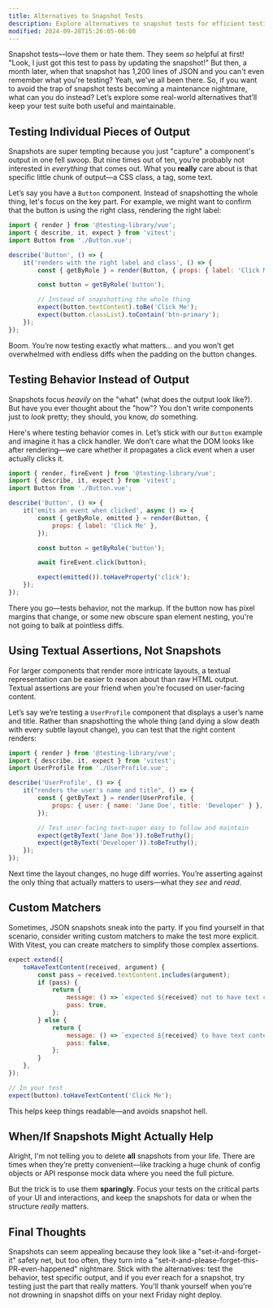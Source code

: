 ```yaml
---
title: Alternatives to Snapshot Tests
description: Explore alternatives to snapshot tests for efficient testing.
modified: 2024-09-28T15:26:05-06:00
---
```


Snapshot tests—love them or hate them. They seem *so* helpful at first! "Look, I just got this test to pass by updating the snapshot!" But then, a month later, when that snapshot has 1,200 lines of JSON and you can't even remember what you're testing? Yeah, we’ve all been there. So, if you want to avoid the trap of snapshot tests becoming a maintenance nightmare, what can you do instead? Let’s explore some real-world alternatives that’ll keep your test suite both useful and maintainable.

## Testing Individual Pieces of Output

Snapshots are super tempting because you just "capture" a component's output in one fell swoop. But nine times out of ten, you’re probably not interested in *everything* that comes out. What you **really** care about is that specific little chunk of output—a CSS class, a tag, some text.

Let’s say you have a `Button` component. Instead of snapshotting the whole thing, let's focus on the key part. For example, we might want to confirm that the button is using the right class, rendering the right label:

```js
import { render } from '@testing-library/vue';
import { describe, it, expect } from 'vitest';
import Button from './Button.vue';

describe('Button', () => {
	it('renders with the right label and class', () => {
		const { getByRole } = render(Button, { props: { label: 'Click Me' } });

		const button = getByRole('button');

		// Instead of snapshotting the whole thing
		expect(button.textContent).toBe('Click Me');
		expect(button.classList).toContain('btn-primary');
	});
});
```

Boom. You’re now testing exactly what matters… and you won’t get overwhelmed with endless diffs when the padding on the button changes.

## Testing Behavior Instead of Output

Snapshots focus *heavily* on the "what" (what does the output look like?). But have you ever thought about the "how"? You don't write components just to *look* pretty; they should, you know, *do* something.

Here's where testing behavior comes in. Let’s stick with our `Button` example and imagine it has a click handler. We don’t care what the DOM looks like after rendering—we care whether it propagates a click event when a user actually clicks it.

```js
import { render, fireEvent } from '@testing-library/vue';
import { describe, it, expect } from 'vitest';
import Button from './Button.vue';

describe('Button', () => {
	it('emits an event when clicked', async () => {
		const { getByRole, emitted } = render(Button, {
			props: { label: 'Click Me' },
		});

		const button = getByRole('button');

		await fireEvent.click(button);

		expect(emitted()).toHaveProperty('click');
	});
});
```

There you go—tests behavior, not the markup. If the button now has pixel margins that change, or some new obscure span element nesting, you're not going to balk at pointless diffs.

## Using Textual Assertions, Not Snapshots

For larger components that render more intricate layouts, a textual representation can be easier to reason about than raw HTML output. Textual assertions are your friend when you’re focused on user-facing content.

Let’s say we’re testing a `UserProfile` component that displays a user’s name and title. Rather than snapshotting the whole thing (and dying a slow death with every subtle layout change), you can test that the right content renders:

```js
import { render } from '@testing-library/vue';
import { describe, it, expect } from 'vitest';
import UserProfile from './UserProfile.vue';

describe('UserProfile', () => {
	it("renders the user's name and title", () => {
		const { getByText } = render(UserProfile, {
			props: { user: { name: 'Jane Doe', title: 'Developer' } },
		});

		// Test user-facing text—super easy to follow and maintain
		expect(getByText('Jane Doe')).toBeTruthy();
		expect(getByText('Developer')).toBeTruthy();
	});
});
```

Next time the layout changes, no huge diff worries. You’re asserting against the only thing that actually matters to users—what they *see* and *read*.

## Custom Matchers

Sometimes, JSON snapshots sneak into the party. If you find yourself in that scenario, consider writing custom matchers to make the test more explicit. With Vitest, you can create matchers to simplify those complex assertions.

```js
expect.extend({
	toHaveTextContent(received, argument) {
		const pass = received.textContent.includes(argument);
		if (pass) {
			return {
				message: () => `expected ${received} not to have text content ${argument}`,
				pass: true,
			};
		} else {
			return {
				message: () => `expected ${received} to have text content ${argument}`,
				pass: false,
			};
		}
	},
});

// In your test
expect(button).toHaveTextContent('Click Me');
```

This helps keep things readable—and avoids snapshot hell.

## When/If Snapshots Might Actually Help

Alright, I'm not telling you to delete **all** snapshots from your life. There are times when they’re pretty convenient—like tracking a huge chunk of config objects or API response mock data where you need the full picture.

But the trick is to use them **sparingly**. Focus your tests on the critical parts of your UI and interactions, and keep the snapshots for data or when the structure *really* matters.

## Final Thoughts

Snapshots can seem appealing because they look like a "set-it-and-forget-it" safety net, but too often, they turn into a "set-it-and-please-forget-this-PR-even-happened" nightmare. Stick with the alternatives: test the behavior, test specific output, and if you ever reach for a snapshot, try testing just the part that really matters. You'll thank yourself when you're not drowning in snapshot diffs on your next Friday night deploy.
